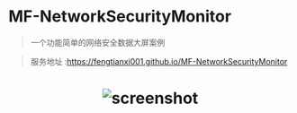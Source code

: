 # MF-NetworkSecurityMonitor

> 一个功能简单的网络安全数据大屏案例

> 服务地址 :https://fengtianxi001.github.io/MF-NetworkSecurityMonitor

<h1 align="center">
  <img src="https://raw.githubusercontent.com/fengtianxi001/MF-NetworkSecurityMonitor/master/screenshot/01.png" title="screenshot">
</h1>
